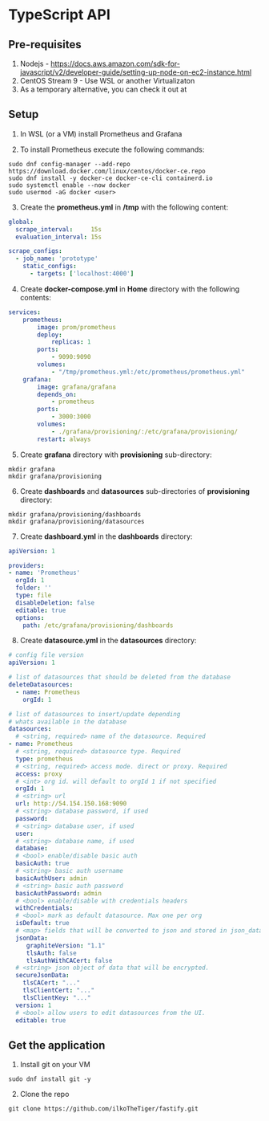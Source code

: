 # TypeScript API

## Pre-requisites
1. Nodejs - https://docs.aws.amazon.com/sdk-for-javascript/v2/developer-guide/setting-up-node-on-ec2-instance.html
2. CentOS Stream 9 - Use WSL or another Virtualizaton
3. As a temporary alternative, you can check it out at 

## Setup
1. In WSL (or a VM) install Prometheus and Grafana

2. To install Prometheus execute the following commands:
``` shell
sudo dnf config-manager --add-repo https://download.docker.com/linux/centos/docker-ce.repo
sudo dnf install -y docker-ce docker-ce-cli containerd.io
sudo systemctl enable --now docker
sudo usermod -aG docker <user>
```

3. Create the **prometheus.yml** in **/tmp** with the following content:
``` YAML
global:
  scrape_interval:     15s
  evaluation_interval: 15s

scrape_configs:
  - job_name: 'prototype'
    static_configs:
      - targets: ['localhost:4000']
```

4. Create **docker-compose.yml** in **Home** directory with the following contents:
``` YAML
services:
    prometheus:
        image: prom/prometheus
        deploy:
            replicas: 1
        ports:
            - 9090:9090
        volumes:
            - "/tmp/prometheus.yml:/etc/prometheus/prometheus.yml"
    grafana:
        image: grafana/grafana
        depends_on:
            - prometheus
        ports:
            - 3000:3000
        volumes:
            - ./grafana/provisioning/:/etc/grafana/provisioning/
        restart: always
```

5. Create **grafana** directory with **provisioning** sub-directory:
``` shell
mkdir grafana
mkdir grafana/provisioning
```

6. Create **dashboards** and **datasources** sub-directories of **provisioning** directory:
``` shell
mkdir grafana/provisioning/dashboards
mkdir grafana/provisioning/datasources
```

7. Create **dashboard.yml** in the **dashboards** directory:
``` YAML
apiVersion: 1

providers:
- name: 'Prometheus'
  orgId: 1
  folder: ''
  type: file
  disableDeletion: false
  editable: true
  options:
    path: /etc/grafana/provisioning/dashboards
```

8. Create **datasource.yml** in the **datasources** directory:
``` YAML
# config file version
apiVersion: 1

# list of datasources that should be deleted from the database
deleteDatasources:
  - name: Prometheus
    orgId: 1

# list of datasources to insert/update depending
# whats available in the database
datasources:
  # <string, required> name of the datasource. Required
- name: Prometheus
  # <string, required> datasource type. Required
  type: prometheus
  # <string, required> access mode. direct or proxy. Required
  access: proxy
  # <int> org id. will default to orgId 1 if not specified
  orgId: 1
  # <string> url
  url: http://54.154.150.168:9090
  # <string> database password, if used
  password:
  # <string> database user, if used
  user:
  # <string> database name, if used
  database:
  # <bool> enable/disable basic auth
  basicAuth: true
  # <string> basic auth username
  basicAuthUser: admin
  # <string> basic auth password
  basicAuthPassword: admin
  # <bool> enable/disable with credentials headers
  withCredentials:
  # <bool> mark as default datasource. Max one per org
  isDefault: true
  # <map> fields that will be converted to json and stored in json_data
  jsonData:
     graphiteVersion: "1.1"
     tlsAuth: false
     tlsAuthWithCACert: false
  # <string> json object of data that will be encrypted.
  secureJsonData:
    tlsCACert: "..."
    tlsClientCert: "..."
    tlsClientKey: "..."
  version: 1
  # <bool> allow users to edit datasources from the UI.
  editable: true
```

## Get the application
1. Install git on your VM
``` shell
sudo dnf install git -y
```

2. Clone the repo
``` shell
git clone https://github.com/ilkoTheTiger/fastify.git
```